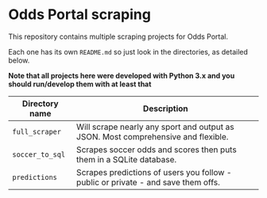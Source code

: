 
# Odds Portal scraping

This repository contains multiple scraping projects for Odds Portal.

Each one has its own `README.md` so just look in the directories, as detailed below.

**Note that all projects here were developed with Python 3.x and you should run/develop them with at least that**

| Directory name  | Description                                                                       |
|-----------------|-----------------------------------------------------------------------------------|
| `full_scraper`  | Will scrape nearly any sport and output as JSON. Most comprehensive and flexible. |
| `soccer_to_sql` | Scrapes soccer odds and scores then puts them in a SQLite database.               |
| `predictions`   | Scrapes predictions of users you follow - public or private - and save them offs. |
